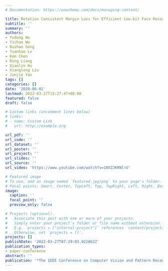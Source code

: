 ```yaml
---
# Documentation: https://wowchemy.com/docs/managing-content/

title: Rotation Consistent Margin Loss for Efficient Low-bit Face Recognition
subtitle: ''
summary: ''
authors:
- Yudong Wu
- Yichao Wu
- Ruihao Gong
- Yuanhao Lv
- Ken Chen
- Ding Liang
- Xiaolin Hu
- Xianglong Liu
- Junjie Yan
tags: []
categories: []
date: '2020-06-01'
lastmod: 2022-03-27T15:27:47+08:00
featured: false
draft: false

# Custom links (uncomment lines below)
# links:
# - name: Custom Link
#   url: http://example.org

url_pdf: ''
url_code: ''
url_dataset: ''
url_poster: ''
url_project: ''
url_slides: ''
url_source: ''
url_video: 'https://www.youtube.com/watch?v=10VZJKRNlrU'

# Featured image
# To use, add an image named `featured.jpg/png` to your page's folder.
# Focal points: Smart, Center, TopLeft, Top, TopRight, Left, Right, BottomLeft, Bottom, BottomRight.
image:
  caption: ''
  focal_point: ''
  preview_only: false

# Projects (optional).
#   Associate this post with one or more of your projects.
#   Simply enter your project's folder or file name without extension.
#   E.g. `projects = ["internal-project"]` references `content/project/deep-learning/index.md`.
#   Otherwise, set `projects = []`.
projects: []
publishDate: '2022-03-27T07:29:03.922862Z'
publication_types:
- paper-conference
abstract: ''
publication: '*The IEEE Conference on Computer Vision and Pattern Recognition (CVPR)*'
---
```


